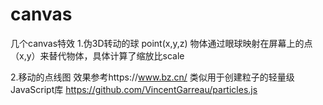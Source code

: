 # canvas
几个canvas特效
1.伪3D转动的球
  point(x,y,z)  物体通过眼球映射在屏幕上的点（x,y）来替代物体，具体计算了缩放比scale
  
2.移动的点线图 效果参考https://www.bz.cn/
  类似用于创建粒子的轻量级JavaScript库 https://github.com/VincentGarreau/particles.js
